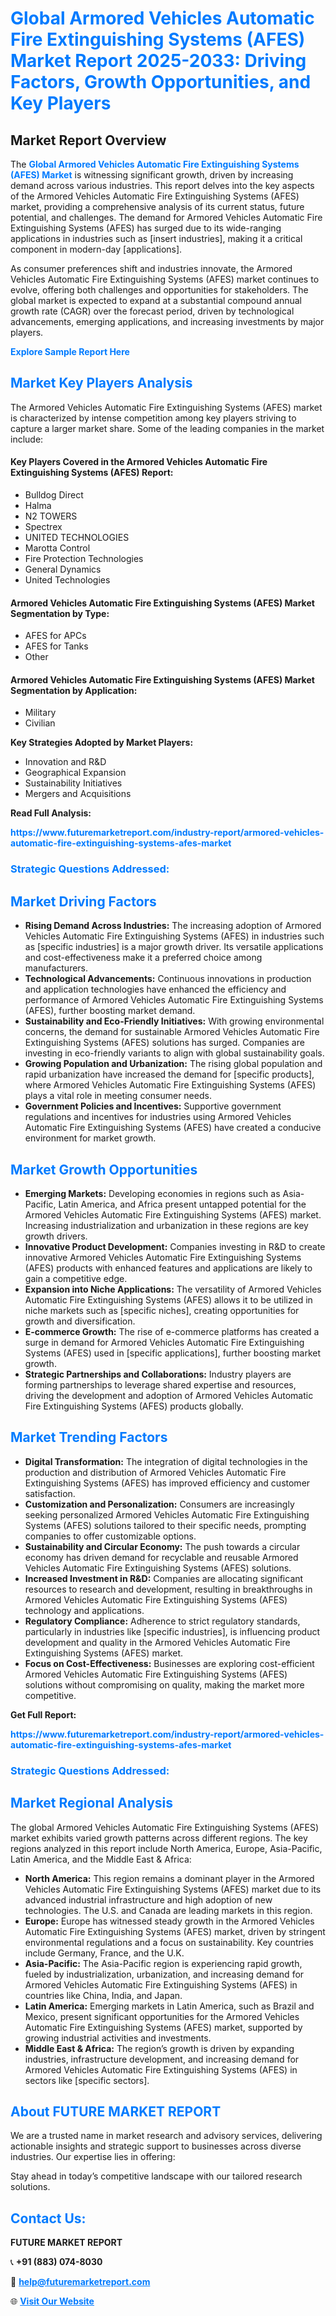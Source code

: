 <h1 style="color: #007BFF;">Global Armored Vehicles Automatic Fire Extinguishing Systems (AFES) Market Report 2025-2033: Driving Factors, Growth Opportunities, and Key Players</h1>

<section id="overview">
<h2>Market Report Overview</h2>
<p>The <a href="https://www.futuremarketreport.com/industry-report/armored-vehicles-automatic-fire-extinguishing-systems-afes-market" style="color: #007BFF; text-decoration: none;"><strong>Global Armored Vehicles Automatic Fire Extinguishing Systems (AFES) Market</strong></a> is witnessing significant growth, driven by increasing demand across various industries. This report delves into the key aspects of the Armored Vehicles Automatic Fire Extinguishing Systems (AFES) market, providing a comprehensive analysis of its current status, future potential, and challenges. The demand for Armored Vehicles Automatic Fire Extinguishing Systems (AFES) has surged due to its wide-ranging applications in industries such as [insert industries], making it a critical component in modern-day [applications].</p>
<p>As consumer preferences shift and industries innovate, the Armored Vehicles Automatic Fire Extinguishing Systems (AFES) market continues to evolve, offering both challenges and opportunities for stakeholders. The global market is expected to expand at a substantial compound annual growth rate (CAGR) over the forecast period, driven by technological advancements, emerging applications, and increasing investments by major players.</p>
</section>

<section id="overview">
<p><a href="https://www.futuremarketreport.com/request-sample/reportId=62068" style="color: #007BFF; text-decoration: none;"><strong>Explore Sample Report Here</strong></a></p>
</section>

<section id="key-players">
<h2 style="color: #007BFF;">Market Key Players Analysis</h2>
<p>The Armored Vehicles Automatic Fire Extinguishing Systems (AFES) market is characterized by intense competition among key players striving to capture a larger market share. Some of the leading companies in the market include:</p>
<h4>Key Players Covered in the Armored Vehicles Automatic Fire Extinguishing Systems (AFES) Report:</h4>
<ul><li>Bulldog Direct</li><li>Halma</li><li>N2 TOWERS</li><li>Spectrex</li><li>UNITED TECHNOLOGIES</li><li>Marotta Control</li><li>Fire Protection Technologies</li><li>General Dynamics</li><li>United Technologies</li></ul>
<h4>Armored Vehicles Automatic Fire Extinguishing Systems (AFES) Market Segmentation by Type:</h4>
<ul><li>AFES for APCs</li><li>AFES for Tanks</li><li>Other</li></ul>

<h4>Armored Vehicles Automatic Fire Extinguishing Systems (AFES) Market Segmentation by Application:</h4>
<ul><li>Military</li><li>Civilian</li></ul>
<p><strong>Key Strategies Adopted by Market Players:</strong></p>
<ul>
<li>Innovation and R&D</li>
<li>Geographical Expansion</li>
<li>Sustainability Initiatives</li>
<li>Mergers and Acquisitions</li>
</ul>
</section>

<section>
<p><strong>Read Full Analysis: </strong></p><a href="https://www.futuremarketreport.com/industry-report/armored-vehicles-automatic-fire-extinguishing-systems-afes-market" style="color: #007BFF; text-decoration: none;"><strong>https://www.futuremarketreport.com/industry-report/armored-vehicles-automatic-fire-extinguishing-systems-afes-market</strong></a>
<h3 style="color: #007BFF;">Strategic Questions Addressed:</h3>
</section>

<section id="driving-factors">
<h2 style="color: #007BFF;">Market Driving Factors</h2>
<ul>
<li><strong>Rising Demand Across Industries:</strong> The increasing adoption of Armored Vehicles Automatic Fire Extinguishing Systems (AFES) in industries such as [specific industries] is a major growth driver. Its versatile applications and cost-effectiveness make it a preferred choice among manufacturers.</li>
<li><strong>Technological Advancements:</strong> Continuous innovations in production and application technologies have enhanced the efficiency and performance of Armored Vehicles Automatic Fire Extinguishing Systems (AFES), further boosting market demand.</li>
<li><strong>Sustainability and Eco-Friendly Initiatives:</strong> With growing environmental concerns, the demand for sustainable Armored Vehicles Automatic Fire Extinguishing Systems (AFES) solutions has surged. Companies are investing in eco-friendly variants to align with global sustainability goals.</li>
<li><strong>Growing Population and Urbanization:</strong> The rising global population and rapid urbanization have increased the demand for [specific products], where Armored Vehicles Automatic Fire Extinguishing Systems (AFES) plays a vital role in meeting consumer needs.</li>
<li><strong>Government Policies and Incentives:</strong> Supportive government regulations and incentives for industries using Armored Vehicles Automatic Fire Extinguishing Systems (AFES) have created a conducive environment for market growth.</li>
</ul>
</section>

<section id="growth-opportunities">
<h2 style="color: #007BFF;">Market Growth Opportunities</h2>
<ul>
<li><strong>Emerging Markets:</strong> Developing economies in regions such as Asia-Pacific, Latin America, and Africa present untapped potential for the Armored Vehicles Automatic Fire Extinguishing Systems (AFES) market. Increasing industrialization and urbanization in these regions are key growth drivers.</li>
<li><strong>Innovative Product Development:</strong> Companies investing in R&D to create innovative Armored Vehicles Automatic Fire Extinguishing Systems (AFES) products with enhanced features and applications are likely to gain a competitive edge.</li>
<li><strong>Expansion into Niche Applications:</strong> The versatility of Armored Vehicles Automatic Fire Extinguishing Systems (AFES) allows it to be utilized in niche markets such as [specific niches], creating opportunities for growth and diversification.</li>
<li><strong>E-commerce Growth:</strong> The rise of e-commerce platforms has created a surge in demand for Armored Vehicles Automatic Fire Extinguishing Systems (AFES) used in [specific applications], further boosting market growth.</li>
<li><strong>Strategic Partnerships and Collaborations:</strong> Industry players are forming partnerships to leverage shared expertise and resources, driving the development and adoption of Armored Vehicles Automatic Fire Extinguishing Systems (AFES) products globally.</li>
</ul>
</section>

<section id="trending-factors">
<h2 style="color: #007BFF;">Market Trending Factors</h2>
<ul>
<li><strong>Digital Transformation:</strong> The integration of digital technologies in the production and distribution of Armored Vehicles Automatic Fire Extinguishing Systems (AFES) has improved efficiency and customer satisfaction.</li>
<li><strong>Customization and Personalization:</strong> Consumers are increasingly seeking personalized Armored Vehicles Automatic Fire Extinguishing Systems (AFES) solutions tailored to their specific needs, prompting companies to offer customizable options.</li>
<li><strong>Sustainability and Circular Economy:</strong> The push towards a circular economy has driven demand for recyclable and reusable Armored Vehicles Automatic Fire Extinguishing Systems (AFES) solutions.</li>
<li><strong>Increased Investment in R&D:</strong> Companies are allocating significant resources to research and development, resulting in breakthroughs in Armored Vehicles Automatic Fire Extinguishing Systems (AFES) technology and applications.</li>
<li><strong>Regulatory Compliance:</strong> Adherence to strict regulatory standards, particularly in industries like [specific industries], is influencing product development and quality in the Armored Vehicles Automatic Fire Extinguishing Systems (AFES) market.</li>
<li><strong>Focus on Cost-Effectiveness:</strong> Businesses are exploring cost-efficient Armored Vehicles Automatic Fire Extinguishing Systems (AFES) solutions without compromising on quality, making the market more competitive.</li>
</ul>
</section>

<section>
<p><strong>Get Full Report: </strong></p><a href="https://www.futuremarketreport.com/industry-report/armored-vehicles-automatic-fire-extinguishing-systems-afes-market" style="color: #007BFF; text-decoration: none;"><strong>https://www.futuremarketreport.com/industry-report/armored-vehicles-automatic-fire-extinguishing-systems-afes-market</strong></a>
<h3 style="color: #007BFF;">Strategic Questions Addressed:</h3>
</section>


<section id="regional-analysis">
<h2 style="color: #007BFF;">Market Regional Analysis</h2>
<p>The global Armored Vehicles Automatic Fire Extinguishing Systems (AFES) market exhibits varied growth patterns across different regions. The key regions analyzed in this report include North America, Europe, Asia-Pacific, Latin America, and the Middle East & Africa:</p>
<ul>
<li><strong>North America:</strong> This region remains a dominant player in the Armored Vehicles Automatic Fire Extinguishing Systems (AFES) market due to its advanced industrial infrastructure and high adoption of new technologies. The U.S. and Canada are leading markets in this region.</li>
<li><strong>Europe:</strong> Europe has witnessed steady growth in the Armored Vehicles Automatic Fire Extinguishing Systems (AFES) market, driven by stringent environmental regulations and a focus on sustainability. Key countries include Germany, France, and the U.K.</li>
<li><strong>Asia-Pacific:</strong> The Asia-Pacific region is experiencing rapid growth, fueled by industrialization, urbanization, and increasing demand for Armored Vehicles Automatic Fire Extinguishing Systems (AFES) in countries like China, India, and Japan.</li>
<li><strong>Latin America:</strong> Emerging markets in Latin America, such as Brazil and Mexico, present significant opportunities for the Armored Vehicles Automatic Fire Extinguishing Systems (AFES) market, supported by growing industrial activities and investments.</li>
<li><strong>Middle East & Africa:</strong> The region’s growth is driven by expanding industries, infrastructure development, and increasing demand for Armored Vehicles Automatic Fire Extinguishing Systems (AFES) in sectors like [specific sectors].</li>
</ul>
</section>

<footer>
<h2 style="color: #007BFF;">About FUTURE MARKET REPORT</h2>
<p>We are a trusted name in market research and advisory services, delivering actionable insights and strategic support to businesses across diverse industries. Our expertise lies in offering:</p>

<p>Stay ahead in today’s competitive landscape with our tailored research solutions.</p>

<h2 style="color: #007BFF;">Contact Us:</h2>
<p><strong>FUTURE MARKET REPORT</strong></p>
<p>📞 <strong>+91 (883) 074-8030</strong></p>
<p>📧 <strong><a href="mailto:help@futuremarketreport.com" style="color: #007BFF;">help@futuremarketreport.com</a></strong></p>
<p>🌐 <strong><a href="https://www.futuremarketreport.com/" style="color: #007BFF;">Visit Our Website</a></strong></p>
</footer>